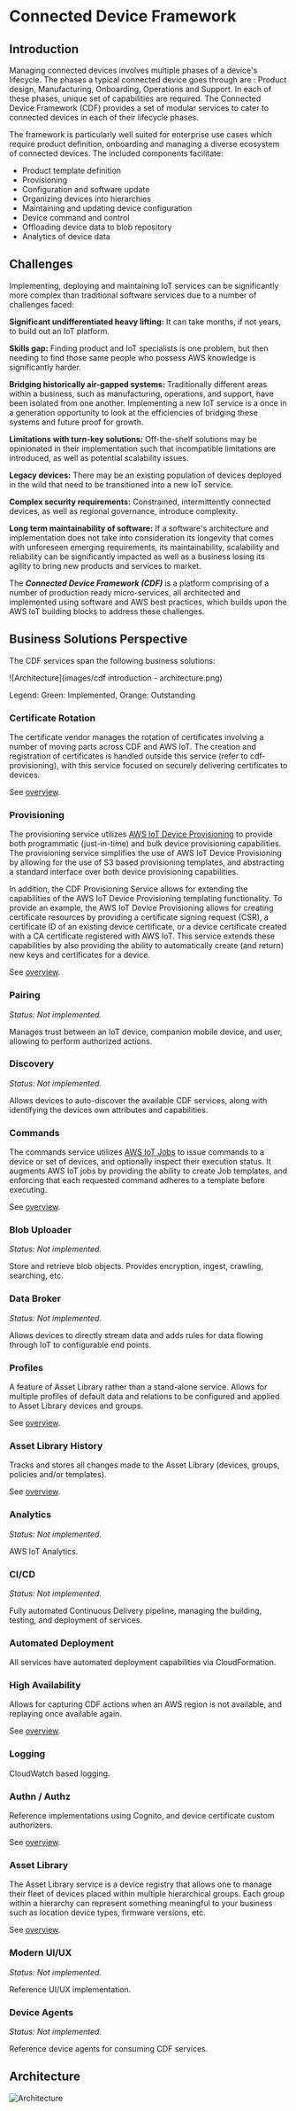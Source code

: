 # Connected Device Framework

## Introduction

Managing connected devices involves multiple phases of a device's lifecycle.  The phases a typical connected device goes through are : Product design, Manufacturing, Onboarding, Operations and Support.  In each of these phases, unique set of capabilities are required.  The Connected Device Framework (CDF) provides a set of modular services to cater to connected devices in each of their lifecycle phases.

The framework is particularly well suited for enterprise use cases which require product definition, onboarding and managing a diverse ecosystem of connected devices. The included components facilitate:

* Product template definition
* Provisioning
* Configuration and software update
* Organizing devices into hierarchies
* Maintaining and updating device configuration
* Device command and control
* Offloading device data to blob repository
* Analytics of device data

## Challenges

Implementing, deploying and maintaining IoT services can be significantly more complex than traditional software services due to a number of challenges faced:

**Significant undifferentiated heavy lifting:**  It can take months, if not years, to build out an IoT platform.

**Skills gap:**  Finding product and IoT specialists is one problem, but then needing to find those same people who possess AWS knowledge is significantly harder.

**Bridging historically air-gapped systems:**  Traditionally different areas within a business, such as manufacturing, operations, and support, have been isolated from one another.  Implementing a new IoT service is a once in a generation opportunity to look at the efficiencies of bridging these systems and future proof for growth.

**Limitations with turn-key solutions:**  Off-the-shelf solutions may be opinionated in their implementation such that incompatible limitations are introduced, as well as potential scalability issues.

**Legacy devices:**  There may be an existing population of devices deployed in the wild that need to be transitioned into a new IoT service.

**Complex security requirements:**  Constrained, intermittently connected devices, as well as regional governance, introduce complexity.

**Long term maintainability of software:**  If a software's architecture and implementation does not take into consideration its longevity that comes with unforeseen emerging requirements, its maintainability, scalability and reliability can be significantly impacted as well as a business losing its agility to bring new products and services to market.

The ***Connected Device Framework (CDF)*** is a platform comprising of a number of production ready micro-services, all architected and implemented using software and AWS best practices, which builds upon the AWS IoT building blocks to address these challenges.


## Business Solutions Perspective

The CDF services span the following business solutions:

![Architecture](images/cdf introduction - architecture.png)

Legend:  Green:  Implemented, Orange: Outstanding

### Certificate Rotation

The certificate vendor manages the rotation of certificates involving a number of moving parts across CDF and AWS IoT.  The creation and registration of certificates is handled outside this service (refer to cdf-provisioning), with this service focused on securely delivering certificates to devices.  

See [overview](/projects/certificatevendor/overview).

### Provisioning

The provisioning service utilizes [AWS IoT Device Provisioning](https://docs.aws.amazon.com/iot/latest/developerguide/iot-provision.html) to provide both programmatic (just-in-time) and bulk device provisioning capabilities.  The provisioning service simplifies the use of AWS IoT Device Provisioning by allowing for the use of S3 based provisioning templates, and abstracting a standard interface over both device provisioning capabilities.

In addition, the CDF Provisioning Service allows for extending the capabilities of the AWS IoT Device Provisioning templating functionality.  To provide an example, the AWS IoT Device Provisioning allows for creating certificate resources by providing a certificate signing request (CSR), a certificate ID of an existing device certificate, or a device certificate created with a CA certificate registered with AWS IoT.  This service extends these capabilities by also providing the ability to automatically create (and return) new keys and certificates for a device.

See [overview](/projects/provisioning/overview).


### Pairing

*Status:  Not implemented.*

Manages trust between an IoT device, companion mobile device, and user, allowing to perform authorized actions.

### Discovery

*Status:  Not implemented.*

Allows devices to auto-discover the available CDF services, along with identifying the devices own attributes and capabilities.

### Commands

The commands service utilizes [AWS IoT Jobs](https://docs.aws.amazon.com/iot/latest/developerguide/iot-jobs.html) to issue commands to a device or set of devices, and optionally inspect their execution status.  It augments AWS IoT jobs by providing the ability to create Job templates, and enforcing that each requested command adheres to a template before executing.

See [overview](/projects/commands/overview).

### Blob Uploader

*Status:  Not implemented.*

Store and retrieve blob objects.  Provides encryption, ingest, crawling, searching, etc.

### Data Broker

*Status:  Not implemented.*

Allows devices to directly stream data and adds rules for data flowing through IoT to configurable end points.

### Profiles ###

A feature of Asset Library rather than a stand-alone service.  Allows for multiple profiles of default data and relations to be configured and applied to Asset Library devices and groups.

See [overview](/projects/assetlibrary/overview).

### Asset Library History

Tracks and stores all changes made to the Asset Library (devices, groups, policies and/or templates).

See [overview](/projects/assetlibrary-history/overview).

### Analytics

*Status:  Not implemented.*

AWS IoT Analytics.

### CI/CD

*Status:  Not implemented.*

Fully automated Continuous Delivery pipeline, managing the building, testing, and deployment of services.

### Automated Deployment

All services have automated deployment capabilities via CloudFormation.

### High Availability

Allows for capturing CDF actions when an AWS region is not available, and replaying once available again.

See [overview](/projects/request-queue/overview).

### Logging

CloudWatch based logging.

### Authn / Authz

Reference implementations using Cognito, and device certificate custom authorizers.

See [overview](/projects/auth-devicecert/overview).

### Asset Library

The Asset Library service is a device registry that allows one to manage their fleet of devices placed within multiple hierarchical groups.  Each group within a hierarchy can represent something meaningful to your business such as location device types, firmware versions, etc.

See [overview](/projects/assetlibrary/overview).

### Modern UI/UX

*Status:  Not implemented.*

Reference UI/UX implementation.

### Device Agents

*Status:  Not implemented.*

Reference device agents for consuming CDF services.

## Architecture

![Architecture](images/CDF_Arch.png)
